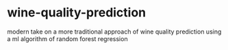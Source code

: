 # wine-quality-prediction
modern take on a more traditional approach of wine quality prediction using a ml algorithm of  random forest regression 
